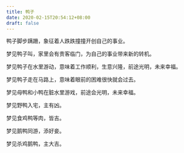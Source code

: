 ```yaml
---
title: 鸭子
date: 2020-02-15T20:54:12+08:00
draft: false
---
```


鸭子脚步蹒跚，象征着人跌跌撞撞开创自己的事业。


梦见鸭子叫，家里会有贵客临门，为自己的事业带来新的转机。


梦见鸭子在水里游动，意味着工作顺利，生意兴隆，前途光明，未来幸福。


梦见鸭子走在马路上，意味着眼前的困难很快就会过去。


梦见母鸭和小鸭在脏水里游戏，前途会光明，未来幸福。


梦见野鸭入宅，主有凶。


梦见食鸡鸭等肉，皆吉。


梦见鹅鸭同游，添好妾。


梦见杀鸡鹅鸭，主大吉。
